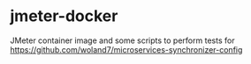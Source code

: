 # jmeter-docker

JMeter container image and some scripts to perform tests for https://github.com/woland7/microservices-synchronizer-config
